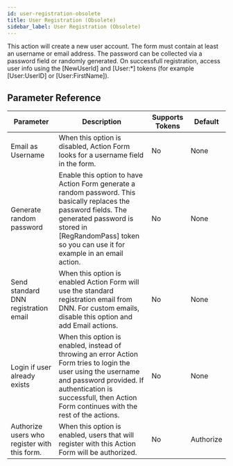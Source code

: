 ```yaml
---
id: user-registration-obsolete
title: User Registration (Obsolete)
sidebar_label: User Registration (Obsolete)
---
```



This action will create a new user account. The form must contain at least an username or email address. The password can be collected via a password field or randomly generated. On successfull registration, access user info using the [NewUserId] and [User:*] tokens (for example [User:UserID] or [User:FirstName]).

## Parameter Reference
| Parameter | Description | Supports Tokens | Default |
| -- | -- | -- | -- |
| Email as Username | When this option is disabled, Action Form looks for a username field in the form. | No | None |
| Generate random password | Enable this option to have Action Form generate a random password. This basically replaces the password fields. The generated password is stored in [RegRandomPass] token so you can use it for example in an email action. | No | None |
| Send standard DNN registration email | When this option is enabled Action Form will use the standard registration email from DNN. For custom emails, disable this option and add Email actions. | No | None |
| Login if user already exists | When this option is enabled, instead of throwing an error Action Form tries to login the user using the username and password provided. If authentication is successfull, then Action Form continues with the rest of the actions. | No | None |
| Authorize users who register with this form. | When this option is enabled, users that will register with this Action Form will be authorized. | No | Authorize |
